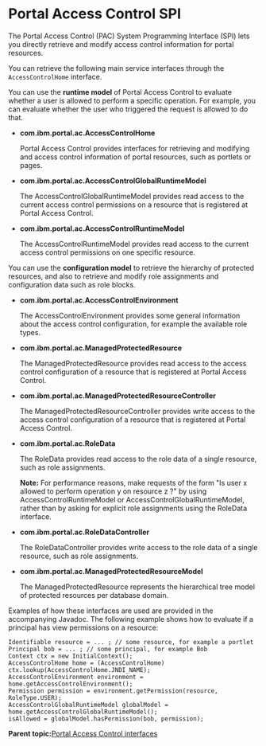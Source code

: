 # Portal Access Control SPI 

The Portal Access Control \(PAC\) System Programming Interface \(SPI\) lets you directly retrieve and modify access control information for portal resources.

You can retrieve the following main service interfaces through the `AccessControlHome` interface.

You can use the **runtime model** of Portal Access Control to evaluate whether a user is allowed to perform a specific operation. For example, you can evaluate whether the user who triggered the request is allowed to do that.

-   **com.ibm.portal.ac.AccessControlHome**

    Portal Access Control provides interfaces for retrieving and modifying and access control information of portal resources, such as portlets or pages.


-   **com.ibm.portal.ac.AccessControlGlobalRuntimeModel**

    The AccessControlGlobalRuntimeModel provides read access to the current access control permissions on a resource that is registered at Portal Access Control.

-   **com.ibm.portal.ac.AccessControlRuntimeModel**

    The AccessControlRuntimeModel provides read access to the current access control permissions on one specific resource.


You can use the **configuration model** to retrieve the hierarchy of protected resources, and also to retrieve and modify role assignments and configuration data such as role blocks.

-   **com.ibm.portal.ac.AccessControlEnvironment**

    The AccessControlEnvironment provides some general information about the access control configuration, for example the available role types.

-   **com.ibm.portal.ac.ManagedProtectedResource**

    The ManagedProtectedResource provides read access to the access control configuration of a resource that is registered at Portal Access Control.

-   **com.ibm.portal.ac.ManagedProtectedResourceController**

    The ManagedProtectedResourceController provides write access to the access control configuration of a resource that is registered at Portal Access Control.

-   **com.ibm.portal.ac.RoleData**

    The RoleData provides read access to the role data of a single resource, such as role assignments.

    **Note:** For performance reasons, make requests of the form "Is user x allowed to perform operation y on resource z ?" by using AccessControlRuntimeModel or AccessControlGlobalRuntimeModel, rather than by asking for explicit role assignments using the RoleData interface.

-   **com.ibm.portal.ac.RoleDataController**

    The RoleDataController provides write access to the role data of a single resource, such as role assignments.

-   **com.ibm.portal.ac.ManagedProtectedResourceModel**

    The ManagedProtectedResource represents the hierarchical tree model of protected resources per database domain.


Examples of how these interfaces are used are provided in the accompanying Javadoc. The following example shows how to evaluate if a principal has view permissions on a resource:

```
Identifiable resource = ... ; // some resource, for example a portlet
Principal bob = ... ; // some principal, for example Bob
Context ctx = new InitialContext();
AccessControlHome home = (AccessControlHome) ctx.lookup(AccessControlHome.JNDI_NAME);
AccessControlEnvironment environment = home.getAccessControlEnvironment();
Permission permission = environment.getPermission(resource, RoleType.USER);
AccessControlGlobalRuntimeModel globalModel = home.getAccessControlGlobalRuntimeModel();
isAllowed = globalModel.hasPermission(bob, permission); 
```

**Parent topic:**[Portal Access Control interfaces ](../dev/wppacintfce.md)

